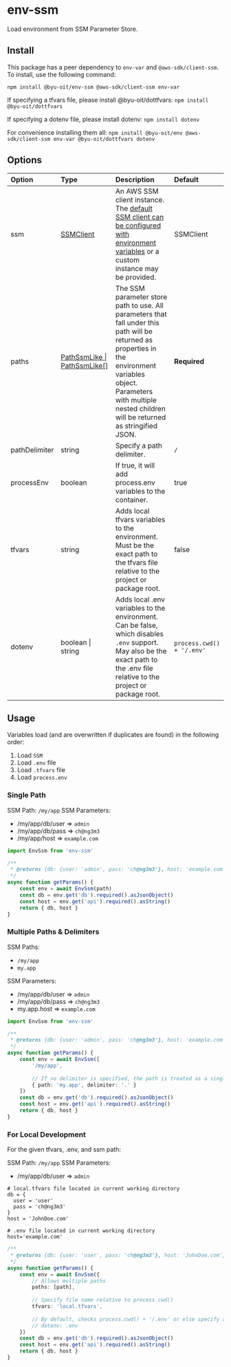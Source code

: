 # env-ssm

Load environment from SSM Parameter Store.

## Install

This package has a peer dependency to `env-var` and `@aws-sdk/client-ssm`. To install, use the
following command:

`npm install @byu-oit/env-ssm @aws-sdk/client-ssm env-var`

If specifying a tfvars file, please install @byu-oit/dottfvars: `npm
install @byu-oit/dottfvars`

If specifying a dotenv file, please install dotenv: `npm install dotenv`

For convenience installing them all: `npm install @byu-oit/env @aws-sdk/client-ssm env-var
@byu-oit/dottfvars dotenv`

## Options

| Option        | Type                                                                                              | Description                                                                                                                                                                                                                      | Default                   |
|:--------------|:--------------------------------------------------------------------------------------------------|:---------------------------------------------------------------------------------------------------------------------------------------------------------------------------------------------------------------------------------|:--------------------------|
| ssm           | [SSMClient](https://docs.aws.amazon.com/AWSJavaScriptSDK/v3/latest/clients/client-ssm/index.html) | An AWS SSM client instance. The [default SSM client can be configured with environment variables](https://docs.aws.amazon.com/sdk-for-java/v1/developer-guide/setup-credentials.html) or a custom instance may be provided.      | SSMClient                 |
| paths         | [PathSsmLike \| PathSsmLike[]](./src/path-ssm.ts)                                                 | The SSM parameter store path to use. All parameters that fall under this path will be returned as properties in the environment variables object. Parameters with multiple nested children will be returned as stringified JSON. | **Required**              |
| pathDelimiter | string                                                                                            | Specify a path delimiter.                                                                                                                                                                                                        | `/`                       |
| processEnv    | boolean                                                                                           | If true, it will add process.env variables to the container.                                                                                                                                                                     | true                      |
| tfvars        | string                                                                                            | Adds local tfvars variables to the environment. Must be the exact path to the tfvars file relative to the project or package root.                                                                                               | false                     |
| dotenv        | boolean \| string                                                                                 | Adds local .env variables to the environment. Can be false, which disables `.env` support. May also be the exact path to the .env file relative to the project or package root.                                                  | `process.cwd() + '/.env'` |

## Usage

Variables load (and are overwritten if duplicates are found) in the
following order:

1. Load `SSM`
2. Load `.env` file
3. Load `.tfvars` file
4. Load `process.env`

###  Single Path
SSM Path: `/my/app` SSM Parameters:
- /my/app/db/user => `admin`
- /my/app/db/pass => `ch@ng3m3`
- /my/app/host => `example.com`

```ts
import EnvSsm from 'env-ssm'

/**
 * @returns {db: {user: 'admin', pass: 'ch@ng3m3'}, host: 'example.com'}
 */
async function getParams() {
    const env = await EnvSsm(path)
    const db = env.get('db').required().asJsonObject()
    const host = env.get('api').required().asString()
    return { db, host }
}
```

### Multiple Paths & Delimiters
SSM Paths:
- `/my/app`
- `my.app`

SSM Parameters:
- /my/app/db/user => `admin`
- /my/app/db/pass => `ch@ng3m3`
- my.app.host => `example.com`

```ts
import EnvSsm from 'env-ssm'

/**
 * @returns {db: {user: 'admin', pass: 'ch@ng3m3'}, host: 'example.com'}
 */
async function getParams() {
    const env = await EnvSsm([
        '/my/app',
        
        // If no delimiter is specified, the path is treated as a single property name
        { path: 'my.app', delimiter: '.' }
    ])
    const db = env.get('db').required().asJsonObject()
    const host = env.get('api').required().asString()
    return { db, host }
}
```

###  For Local Development

For the given tfvars, .env, and ssm path:

SSM Path: `/my/app` SSM Parameters:
- /my/app/db/user => `admin`

```hcl-terraform
# local.tfvars file located in current working directory
db = {
  user = 'user'
  pass = 'ch@ng3m3'
}
host = 'JohnDoe.com'
```

```dotenv
# .env file located in current working directory
host='example.com'
```

```ts
/**
 * @returns {db: {user: 'user', pass: 'ch@ng3m3'}, host: 'JohnDoe.com'}
 */
async function getParams() {
    const env = await EnvSsm({
        // Allows multiple paths
        paths: [path],
        
        // Specify file name relative to process.cwd()
        tfvars: 'local.tfvars',
        
        // By default, checks process.cwd() + '/.env' or else specify a file name relative to process.cwd()
        // dotenv: .env
    })
    const db = env.get('db').required().asJsonObject()
    const host = env.get('api').required().asString()
    return { db, host }
}
```

